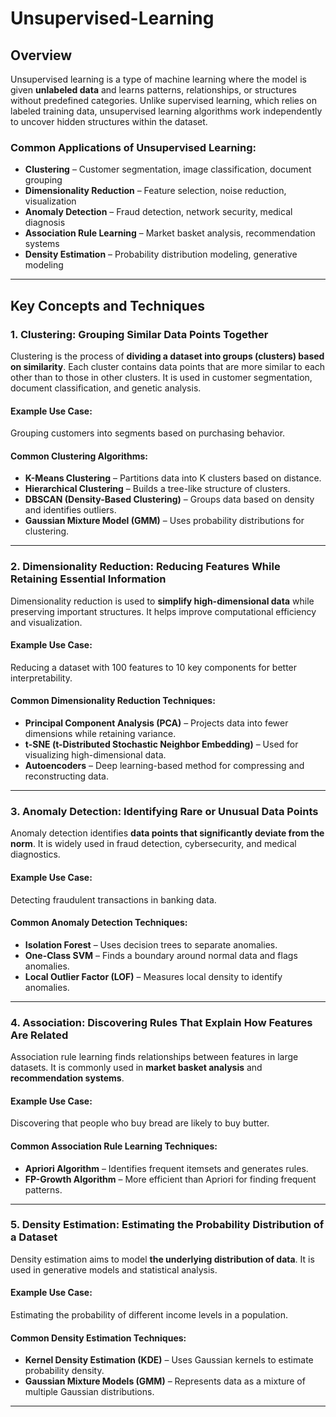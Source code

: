 
# Unsupervised-Learning

## **Overview**
Unsupervised learning is a type of machine learning where the model is given **unlabeled data** and learns patterns, relationships, or structures without predefined categories. Unlike supervised learning, which relies on labeled training data, unsupervised learning algorithms work independently to uncover hidden structures within the dataset.

### **Common Applications of Unsupervised Learning:**
- **Clustering** – Customer segmentation, image classification, document grouping
- **Dimensionality Reduction** – Feature selection, noise reduction, visualization
- **Anomaly Detection** – Fraud detection, network security, medical diagnosis
- **Association Rule Learning** – Market basket analysis, recommendation systems
- **Density Estimation** – Probability distribution modeling, generative modeling

---  

## **Key Concepts and Techniques**  

### **1. Clustering: Grouping Similar Data Points Together**
Clustering is the process of **dividing a dataset into groups (clusters) based on similarity**. Each cluster contains data points that are more similar to each other than to those in other clusters. It is used in customer segmentation, document classification, and genetic analysis.

#### **Example Use Case:**
Grouping customers into segments based on purchasing behavior.

#### **Common Clustering Algorithms:**
- **K-Means Clustering** – Partitions data into K clusters based on distance.
- **Hierarchical Clustering** – Builds a tree-like structure of clusters.
- **DBSCAN (Density-Based Clustering)** – Groups data based on density and identifies outliers.
- **Gaussian Mixture Model (GMM)** – Uses probability distributions for clustering.

---

### **2. Dimensionality Reduction: Reducing Features While Retaining Essential Information**
Dimensionality reduction is used to **simplify high-dimensional data** while preserving important structures. It helps improve computational efficiency and visualization.

#### **Example Use Case:**
Reducing a dataset with 100 features to 10 key components for better interpretability.

#### **Common Dimensionality Reduction Techniques:**
- **Principal Component Analysis (PCA)** – Projects data into fewer dimensions while retaining variance.
- **t-SNE (t-Distributed Stochastic Neighbor Embedding)** – Used for visualizing high-dimensional data.
- **Autoencoders** – Deep learning-based method for compressing and reconstructing data.

---

### **3. Anomaly Detection: Identifying Rare or Unusual Data Points**
Anomaly detection identifies **data points that significantly deviate from the norm**. It is widely used in fraud detection, cybersecurity, and medical diagnostics.

#### **Example Use Case:**
Detecting fraudulent transactions in banking data.

#### **Common Anomaly Detection Techniques:**
- **Isolation Forest** – Uses decision trees to separate anomalies.
- **One-Class SVM** – Finds a boundary around normal data and flags anomalies.
- **Local Outlier Factor (LOF)** – Measures local density to identify anomalies.

---

### **4. Association: Discovering Rules That Explain How Features Are Related**
Association rule learning finds relationships between features in large datasets. It is commonly used in **market basket analysis** and **recommendation systems**.

#### **Example Use Case:**
Discovering that people who buy bread are likely to buy butter.

#### **Common Association Rule Learning Techniques:**
- **Apriori Algorithm** – Identifies frequent itemsets and generates rules.
- **FP-Growth Algorithm** – More efficient than Apriori for finding frequent patterns.

---

### **5. Density Estimation: Estimating the Probability Distribution of a Dataset**
Density estimation aims to model **the underlying distribution of data**. It is used in generative models and statistical analysis.

#### **Example Use Case:**
Estimating the probability of different income levels in a population.

#### **Common Density Estimation Techniques:**
- **Kernel Density Estimation (KDE)** – Uses Gaussian kernels to estimate probability density.
- **Gaussian Mixture Models (GMM)** – Represents data as a mixture of multiple Gaussian distributions.

---


